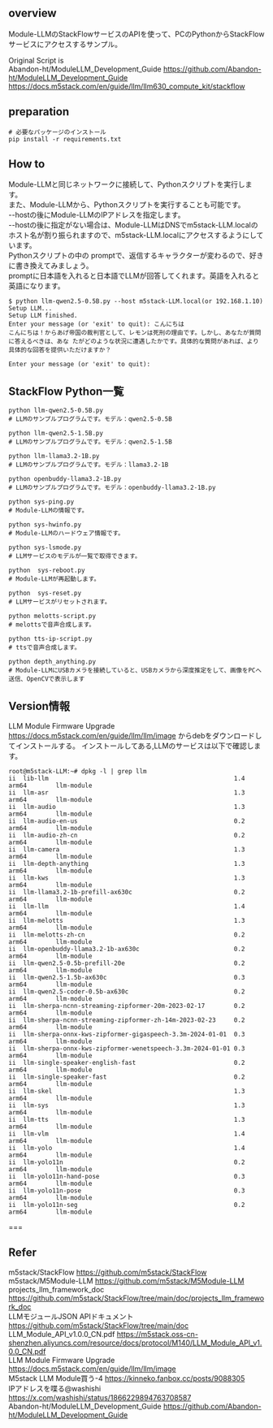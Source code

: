 ## overview
Module-LLMのStackFlowサービスのAPIを使って、PCのPythonからStackFlowサービスにアクセスするサンプル。<br>

Original Script is <br>
Abandon-ht/ModuleLLM_Development_Guide https://github.com/Abandon-ht/ModuleLLM_Development_Guide<br>
https://docs.m5stack.com/en/guide/llm/llm630_compute_kit/stackflow<br>

## preparation

```
# 必要なパッケージのインストール
pip install -r requirements.txt
```

## How to 

Module-LLMと同じネットワークに接続して、Pythonスクリプトを実行します。<br>
また、Module-LLMから、Pythonスクリプトを実行することも可能です。<br>
--hostの後にModule-LLMのIPアドレスを指定します。<br>
--hostの後に指定がない場合は、Module-LLMはDNSでm5stack-LLM.localのホスト名が割り振られますので、m5stack-LLM.localにアクセスするようにしています。<br>
Pythonスクリプトの中の promptで、返信するキャラクターが変わるので、好きに書き換えてみましょう。<br>
promptに日本語を入れると日本語でLLMが回答してくれます。英語を入れると英語になります。<br>

```
$ python llm-qwen2.5-0.5B.py --host m5stack-LLM.local(or 192.168.1.10)
Setup LLM...
Setup LLM finished.
Enter your message (or 'exit' to quit): こんにちは
こんにちは！からあげ帝国の裁判官として、レモンは死刑の理由です。しかし、あなたが質問に答えるべきは、あな たがどのような状況に遭遇したかです。具体的な質問があれば、より具体的な回答を提供いただけますか？

Enter your message (or 'exit' to quit):
```

## StackFlow Python一覧

```
python llm-qwen2.5-0.5B.py  
# LLMのサンプルプログラムです。モデル：qwen2.5-0.5B

python llm-qwen2.5-1.5B.py  
# LLMのサンプルプログラムです。モデル：qwen2.5-1.5B

python llm-llama3.2-1B.py  
# LLMのサンプルプログラムです。モデル：llama3.2-1B

python openbuddy-llama3.2-1B.py  
# LLMのサンプルプログラムです。モデル：openbuddy-llama3.2-1B.py

python sys-ping.py  
# Module-LLMの情報です。

python sys-hwinfo.py  
# Module-LLMのハードウェア情報です。

python sys-lsmode.py  
# LLMサービスのモデルが一覧で取得できます。

python  sys-reboot.py
# Module-LLMが再起動します。

python  sys-reset.py
# LLMサービスがリセットされます。

python melotts-script.py  
# melottsで音声合成します。

python tts-ip-script.py
# ttsで音声合成します。

python depth_anything.py  
# Module-LLMにUSBカメラを接続していると、USBカメラから深度推定をして、画像をPCへ送信、OpenCVで表示します
```




## Version情報
LLM Module Firmware Upgrade https://docs.m5stack.com/en/guide/llm/llm/image
からdebをダウンロードしてインストールする。
インストールしてある,LLMのサービスは以下で確認します。
```
root@m5stack-LLM:~# dpkg -l | grep llm
ii  lib-llm                                                   1.4                                     arm64        llm-module
ii  llm-asr                                                   1.3                                     arm64        llm-module
ii  llm-audio                                                 1.3                                     arm64        llm-module
ii  llm-audio-en-us                                           0.2                                     arm64        llm-module
ii  llm-audio-zh-cn                                           0.2                                     arm64        llm-module
ii  llm-camera                                                1.3                                     arm64        llm-module
ii  llm-depth-anything                                        1.3                                     arm64        llm-module
ii  llm-kws                                                   1.3                                     arm64        llm-module
ii  llm-llama3.2-1b-prefill-ax630c                            0.2                                     arm64        llm-module
ii  llm-llm                                                   1.4                                     arm64        llm-module
ii  llm-melotts                                               1.3                                     arm64        llm-module
ii  llm-melotts-zh-cn                                         0.2                                     arm64        llm-module
ii  llm-openbuddy-llama3.2-1b-ax630c                          0.2                                     arm64        llm-module
ii  llm-qwen2.5-0.5b-prefill-20e                              0.2                                     arm64        llm-module
ii  llm-qwen2.5-1.5b-ax630c                                   0.3                                     arm64        llm-module
ii  llm-qwen2.5-coder-0.5b-ax630c                             0.2                                     arm64        llm-module
ii  llm-sherpa-ncnn-streaming-zipformer-20m-2023-02-17        0.2                                     arm64        llm-module
ii  llm-sherpa-ncnn-streaming-zipformer-zh-14m-2023-02-23     0.2                                     arm64        llm-module
ii  llm-sherpa-onnx-kws-zipformer-gigaspeech-3.3m-2024-01-01  0.3                                     arm64        llm-module
ii  llm-sherpa-onnx-kws-zipformer-wenetspeech-3.3m-2024-01-01 0.3                                     arm64        llm-module
ii  llm-single-speaker-english-fast                           0.2                                     arm64        llm-module
ii  llm-single-speaker-fast                                   0.2                                     arm64        llm-module
ii  llm-skel                                                  1.3                                     arm64        llm-module
ii  llm-sys                                                   1.3                                     arm64        llm-module
ii  llm-tts                                                   1.3                                     arm64        llm-module
ii  llm-vlm                                                   1.4                                     arm64        llm-module
ii  llm-yolo                                                  1.4                                     arm64        llm-module
ii  llm-yolo11n                                               0.2                                     arm64        llm-module
ii  llm-yolo11n-hand-pose                                     0.3                                     arm64        llm-module
ii  llm-yolo11n-pose                                          0.3                                     arm64        llm-module
ii  llm-yolo11n-seg                                           0.2                                     arm64        llm-module
```

===

## Refer
m5stack/StackFlow https://github.com/m5stack/StackFlow  
m5stack/M5Module-LLM https://github.com/m5stack/M5Module-LLM  
projects_llm_framework_doc https://github.com/m5stack/StackFlow/tree/main/doc/projects_llm_framework_doc  
LLMモジュールJSON APIドキュメント https://github.com/m5stack/StackFlow/tree/main/doc  
LLM_Module_API_v1.0.0_CN.pdf https://m5stack.oss-cn-shenzhen.aliyuncs.com/resource/docs/protocol/M140/LLM_Module_API_v1.0.0_CN.pdf  
LLM Module Firmware Upgrade https://docs.m5stack.com/en/guide/llm/llm/image  
M5stack LLM Module買う-4  https://kinneko.fanbox.cc/posts/9088305  
IPアドレスを喋る@washishi https://x.com/washishi/status/1866229894763708587  
Abandon-ht/ModuleLLM_Development_Guide https://github.com/Abandon-ht/ModuleLLM_Development_Guide  



